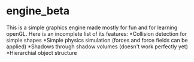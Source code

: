 # engine_beta
This is a simple graphics engine made mostly for fun and for learning openGL. Here is an incomplete list of its features:
*Collision detection for simple shapes
*Simple physics simulation (forces and force fields can be applied)
*Shadows through shadow volumes (doesn't work perfectly yet)
*Hierarchial object structure


